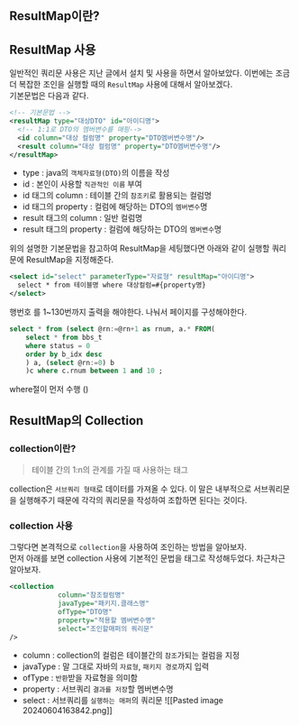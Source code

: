 ## ResultMap이란?

## ResultMap 사용

일반적인 쿼리문 사용은 지난 글에서 설치 및 사용을 하면서 알아보았다. 이번에는 조금 더 복잡한 조인을 실행할 때의 `ResultMap` 사용에 대해서 알아보겠다.  
기본문법은 다음과 같다.

```xml
<!-- 기본문법 -->
<resultMap type="대상DTO" id="아이디명">
  <!-- 1:1로 DTO의 멤버변수를 매핑-->
  <id column="대상 컬럼명" property="DTO멤버변수명"/>
  <result column="대상 컬럼명" property="DTO멤버변수명"/>
</resultMap>
```

- type : java의 `객체자료형(DTO)`의 이름을 작성
- id : 본인이 사용할 `직관적인 이름` 부여
- id 태그의 column : 테이블 간의 `참조키`로 활용되는 컬럼명
- id 태그의 property : 컬럼에 해당하는 DTO의 `멤버변수`명
- result 태그의 column : 일반 컬럼명
- result 태그의 property : 컬럼에 해당하는 DTO의 `멤버변수`명

위의 설명한 기본문법을 참고하여 ResultMap을 세팅했다면 아래와 같이 실행할 쿼리문에 ResultMap을 지정해준다.

```xml
<select id="select" parameterType="자료형" resultMap="아이디명">
  select * from 테이블명 where 대상컬럼=#{property명}
</select>
```
행번호 를  1~130번까지 출력을 해야한다. 나눠서 페이지를 구성해야한다.


```sql
select * from (select @rn:=@rn+1 as rnum, a.* FROM(
	select * from bbs_t
	where status = 0 
	order by b_idx desc
	) a, (select @rn:=0) b
    )c where c.rnum between 1 and 10 ;
```
where절이 먼저 수행 ()

## ResultMap의 Collection

### collection이란?

> 테이블 간의 1:n의 관계를 가질 때 사용하는 태그

collection은 `서브쿼리 형태`로 데이터를 가져올 수 있다. 이 말은 내부적으로 서브쿼리문을 실행해주기 때문에 각각의 쿼리문을 작성하여 조합하면 된다는 것이다.

### collection 사용

그렇다면 본격적으로 `collection`을 사용하여 조인하는 방법을 알아보자.  
먼저 아래를 보면 collection 사용에 기본적인 문법을 태그로 작성해두었다. 차근차근 알아보자.

```xml
<collection
            column="참조컬럼명"
            javaType="패키지.클래스명"
            ofType="DTO명"
            property="적용할 멤버변수명"
            select="조인할매퍼의 쿼리문"
/>
```

- column : collection의 컬럼은 테이블간의 `참조`가되는 컬럼을 지정
- javaType : 말 그대로 자바의 `자료형`, `패키지 경로`까지 입력
- ofType : `반환`받을 자료형을 의미함
- property : 서브쿼리 `결과를 저장`할 멤버변수명
- select : 서브쿼리를 `실행하는 매퍼`의 쿼리문
![[Pasted image 20240604163842.png]]
